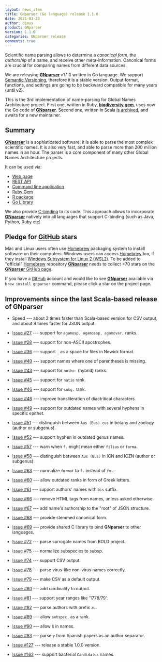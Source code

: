 ```yaml
---
layout: news_item
title: GNparser (Go language) release 1.1.0
date: 2021-03-23
author: dimus
product: GNparser
version: 1.1.0
categories: GNparser release
comments: true
---
```


Scientific name parsing allows to determine a *canonical form*, the
*authorship* of a name, and receive other meta-information. Canonical forms are
crucial for comparing names from different data sources.

We are releasing [**GNparser**][gnparser] v1.1.0 written in Go language. We
support [Semantic Versioning], therefore it is a stable version. Output format,
functions, and settings are going to be backward compatible for many years
(until v2).

This is the 3rd implementation of name-parsing for Global Names Architecture
project. First one, written in Ruby, [**biodiversity gem**][biodiversity gem],
uses now the Go code of [**GNparser**][gnparser]. Second one, written in Scala
[is archived][gnparser scala], and awaits for a new maintainer.

## Summary

[**GNparser**][gnparser] is a sophisticated software, it is able to parse the
most complex scientific names. It is also very fast, and able to parse more
than 200 million names in an hour. The parser is a core component of many other
Global Names Architecture projects.

It can be used via:

- [Web page](https://parser.globalnames.org)
- [REST API](https://app.swaggerhub.com/apis-docs/dimus/gnparser/1.0.0)
- [Command line application](https://github.com/gnames/gnparser#command-line)
- [Ruby Gem](https://rubygems.org/gems/biodiversity)
- [R package](https://github.com/ropensci/rgnparser)
- [Go Library](https://github.com/gnames/gnparser#use-as-a-library-in-go)

We also provide
[C-binding](https://github.com/gnames/gnparser/blob/master/binding/main.go) to
its code. This approach allows to incorporate [**GNparser**][gnparser] natively
into all languages that support C-binding (such as Java, Python, Ruby etc)

## Pledge for [GitHub] stars

Mac and Linux users often use [Homebrew] packaging system to install software
on their computers. Windows users can access [Homebrew] too, if they install
[Windows Subsystem for Linux 2 (WSL2)][wsl]. To be added to "official"
[Homebrew] repository [**GNparser**][gnparser] needs to collect >70 stars on
the [**GNparser** GitHub page](https://github.com/gnames/gnparser).

If you have a [GitHub] account and would like to see [**GNparser**][gnparser]
available via `brew install gnparser` command, please click a star on the
project page.

## Improvements since the last Scala-based release of GNparser

- Speed --- about 2 times faster than Scala-based version for CSV output,
               and about 8 times faster for JSON output.

- [Issue #27] --- support for `agamosp. agamossp. agamovar.` ranks.
- [Issue #28] --- support for non-ASCII apostrophes.
- [Issue #36] --- support `_` as a space for files in Newick format.
- [Issue #40] --- support names where one of parentheses is missing.
- [Issue #43] --- support for `notho-` (hybrid) ranks.
- [Issue #45] --- support for `natio` rank.
- [Issue #46] --- support for `subg.` rank.
- [Issue #48] --- improve transliteration of diactritical characters.
- [Issue #49] --- support for outdated names with several hyphens in specific
                  epithet.
- [Issue #51] --- distinguish between `Aus (Bus) cus` in botany and zoology
                  (author or subgenus).
- [Issue #52] --- support hyphen in outdated genus names.
- [Issue #57] --- warn when `f.` might mean either `filius` or `forma`.
- [Issue #58] --- distinguish between `Aus (Bus)` in ICN and ICZN
                  (author or subgenus).
- [Issue #63] --- normalize `format` to `f.` instead of `fm.`.
- [Issue #60] --- allow outdated ranks in form of Greek letters.
- [Issue #61] --- support authors' names with `bis` suffix.
- [Issue #66] --- remove HTML tags from names, unless asked otherwise.
- [Issue #67] --- add name's authorship to the "root" of JSON structure.
- [Issue #68] --- provide stemmed canonical form.
- [Issue #69] --- provide shared C library to bind **GNparser** to
                  other languages.
- [Issue #72] --- parse surrogate names from BOLD project.
- [Issue #75] --- normalize subspecies to subsp.
- [Issue #74] --- support CSV output.
- [Issue #78] --- parse virus-like non-virus names correctly.
- [Issue #79] --- make CSV as a default output.
- [Issue #80] --- add cardinality to output.
- [Issue #81] --- support year ranges like '1778/79'.
- [Issue #82] --- parse authors with prefix `zu`.
- [Issue #89] --- allow `subspec.` as a rank.
- [Issue #90] --- allow `ß` in names.
- [Issue #93] --- parse `y` from Spanish papers as an author separator.
- [Issue #127] --- release a stable 1.0.0 version.
- [Issue #162] --- support bacterial `Candidatus` names.

[wsl]: https://docs.microsoft.com/en-us/windows/wsl/install-win10
[GitHub]: https://github.com
[Homebrew]: https://brew.sh/
[Semantic Versioning]: https://semver.org/
[gnparser]: https://github.com/gnames/gnparser
[biodiversity gem]: https://github.com/GlobalNamesArchitecture/biodiversity
[gnparser scala]: https://github.com/GlobalNamesArchitecture/gnparser
[Issue #27]: https://github.com/gnames/gnparser/issues/27
[Issue #28]: https://github.com/gnames/gnparser/issues/28
[Issue #36]: https://github.com/gnames/gnparser/issues/36
[Issue #40]: https://github.com/gnames/gnparser/issues/40
[Issue #43]: https://github.com/gnames/gnparser/issues/43
[Issue #45]: https://github.com/gnames/gnparser/issues/45
[Issue #46]: https://github.com/gnames/gnparser/issues/46
[Issue #48]: https://github.com/gnames/gnparser/issues/48
[Issue #49]: https://github.com/gnames/gnparser/issues/49
[Issue #51]: https://github.com/gnames/gnparser/issues/51
[Issue #52]: https://github.com/gnames/gnparser/issues/52
[Issue #57]: https://github.com/gnames/gnparser/issues/57
[Issue #58]: https://github.com/gnames/gnparser/issues/58
[Issue #63]: https://github.com/gnames/gnparser/issues/63
[Issue #60]: https://github.com/gnames/gnparser/issues/60
[Issue #61]: https://github.com/gnames/gnparser/issues/61
[Issue #66]: https://github.com/gnames/gnparser/issues/66
[Issue #67]: https://github.com/gnames/gnparser/issues/67
[Issue #68]: https://github.com/gnames/gnparser/issues/68
[Issue #69]: https://github.com/gnames/gnparser/issues/69
[Issue #72]: https://github.com/gnames/gnparser/issues/72
[Issue #75]: https://github.com/gnames/gnparser/issues/75
[Issue #74]: https://github.com/gnames/gnparser/issues/74
[Issue #78]: https://github.com/gnames/gnparser/issues/78
[Issue #79]: https://github.com/gnames/gnparser/issues/79
[Issue #80]: https://github.com/gnames/gnparser/issues/80
[Issue #81]: https://github.com/gnames/gnparser/issues/81
[Issue #82]: https://github.com/gnames/gnparser/issues/82
[Issue #89]: https://github.com/gnames/gnparser/issues/89
[Issue #90]: https://github.com/gnames/gnparser/issues/90
[Issue #93]: https://github.com/gnames/gnparser/issues/93
[Issue #127]: https://github.com/gnames/gnparser/issues/127
[Issue #162]: https://github.com/gnames/gnparser/issues/162
